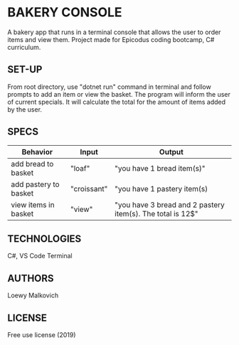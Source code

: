# BAKERY CONSOLE

A bakery app that runs in a terminal console that allows the user to order items and view them. Project made for Epicodus coding bootcamp, C# curriculum. 

## SET-UP

From root directory, use "dotnet run" command in terminal and follow prompts to add an item or view the basket. The program will inform the user of current specials. It will calculate the total for the amount of items added by the user.  

## SPECS

| Behavior | Input | Output |
|-|-|-|
| add bread to basket | "loaf" | "you have 1 bread item(s)" |
| add pastery to basket | "croissant" | "you have 1 pastery item(s) |
| view items in basket | "view" | "you have 3 bread and 2 pastery item(s). The total is 12$" |

## TECHNOLOGIES

C#, VS Code Terminal

## AUTHORS

Loewy Malkovich

## LICENSE

Free use license (2019)
